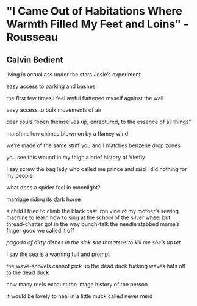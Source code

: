 # "I Came Out of Habitations Where Warmth Filled My Feet and Loins" - Rousseau
## Calvin Bedient
living in actual ass under the stars Josie’s experiment

easy access to parking and bushes

the first few times I feel awful flattened myself against the wall

easy access to bulk movements of air

dear souls “open themselves up, enraptured, to the essence of all things”

marshmallow chimes blown on by a flamey wind

we’re made of the same stuff you and I matches benzene drop zones

you see this wound in my thigh a brief history of Vietfly

I say screw the bag lady who called me prince and said I did nothing for
      my people

what does a spider feel in moonlight?

marriage riding its dark horse

a child I tried to climb the black cast iron vine of my mother’s sewing
       machine to learn how to sing at the school of the silver wheel but
       thread-chatter got in the way bunch-talk the needle stabbed mama’s
       finger good we called it off

 _pagoda of dirty dishes in the sink she threatens to kill me she’s upset_

I say the sea is a warning full and prompt

the wave-shovels cannot pick up the dead duck fucking waves hats off
      to the dead duck

how many reels exhaust the image history of the person

it would be lovely to heal in a little muck called never mind